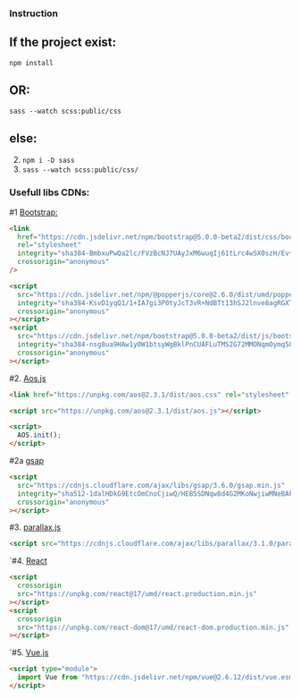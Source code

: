 ### Instruction

## If the project exist:

`npm install`

## OR:

`sass --watch scss:public/css`

## else:

2. `npm i -D sass`
3. `sass --watch scss:public/css/`

### Usefull libs CDNs:

#1 [Bootstrap:](https://getbootstrap.com/docs/5.0/getting-started/introduction/)

```html
<link
  href="https://cdn.jsdelivr.net/npm/bootstrap@5.0.0-beta2/dist/css/bootstrap.min.css"
  rel="stylesheet"
  integrity="sha384-BmbxuPwQa2lc/FVzBcNJ7UAyJxM6wuqIj61tLrc4wSX0szH/Ev+nYRRuWlolflfl"
  crossorigin="anonymous"
/>

<script
  src="https://cdn.jsdelivr.net/npm/@popperjs/core@2.6.0/dist/umd/popper.min.js"
  integrity="sha384-KsvD1yqQ1/1+IA7gi3P0tyJcT3vR+NdBTt13hSJ2lnve8agRGXTTyNaBYmCR/Nwi"
  crossorigin="anonymous"
></script>
<script
  src="https://cdn.jsdelivr.net/npm/bootstrap@5.0.0-beta2/dist/js/bootstrap.min.js"
  integrity="sha384-nsg8ua9HAw1y0W1btsyWgBklPnCUAFLuTMS2G72MMONqmOymq585AcH49TLBQObG"
  crossorigin="anonymous"
></script>
```

#2. [Aos.js](https://michalsnik.github.io/aos/)

```html
<link href="https://unpkg.com/aos@2.3.1/dist/aos.css" rel="stylesheet" />

<script src="https://unpkg.com/aos@2.3.1/dist/aos.js"></script>

<script>
  AOS.init();
</script>
```

#2a [gsap](https://cdnjs.com/libraries/gsap)

```html
<script
  src="https://cdnjs.cloudflare.com/ajax/libs/gsap/3.6.0/gsap.min.js"
  integrity="sha512-1dalHDkG9EtcOmCnoCjiwQ/HEB5SDNqw8d4G2MKoNwjiwMNeBAkudsBCmSlMnXdsH8Bm0mOd3tl/6nL5y0bMaQ=="
  crossorigin="anonymous"
></script>
```

#3. [parallax.js](https://matthew.wagerfield.com/parallax/)

```html
<script src="https://cdnjs.cloudflare.com/ajax/libs/parallax/3.1.0/parallax.min.js"></script>
```

`#4. [React](https://pl.reactjs.org/docs/cdn-links.html)

```html
<script
  crossorigin
  src="https://unpkg.com/react@17/umd/react.production.min.js"
></script>
<script
  crossorigin
  src="https://unpkg.com/react-dom@17/umd/react-dom.production.min.js"
></script>
```

`#5. [Vue.js](https://vuejs.org/v2/guide/installation.html)

```html
<script type="module">
  import Vue from "https://cdn.jsdelivr.net/npm/vue@2.6.12/dist/vue.esm.browser.js";
</script>
```

